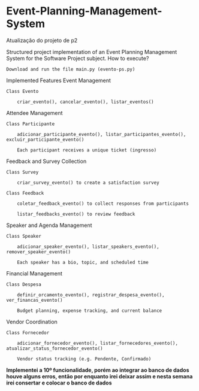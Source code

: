 # Event-Planning-Management-System
Atualização do projeto de p2

Structured project implementation of an Event Planning Management System for the Software Project subject.
How to execute?

    Download and run the file main.py (evento-ps.py)

Implemented Features
 Event Management

    Class Evento

        criar_evento(), cancelar_evento(), listar_eventos()

 Attendee Management

    Class Participante

        adicionar_participante_evento(), listar_participantes_evento(), excluir_participante_evento()

        Each participant receives a unique ticket (ingresso)

 Feedback and Survey Collection

    Class Survey

        criar_survey_evento() to create a satisfaction survey

    Class Feedback

        coletar_feedback_evento() to collect responses from participants

        listar_feedbacks_evento() to review feedback

 Speaker and Agenda Management

    Class Speaker

        adicionar_speaker_evento(), listar_speakers_evento(), remover_speaker_evento()

        Each speaker has a bio, topic, and scheduled time

 Financial Management

    Class Despesa

        definir_orcamento_evento(), registrar_despesa_evento(), ver_financas_evento()

        Budget planning, expense tracking, and current balance

 Vendor Coordination

    Class Fornecedor

        adicionar_fornecedor_evento(), listar_fornecedores_evento(), atualizar_status_fornecedor_evento()

        Vendor status tracking (e.g. Pendente, Confirmado)
**Implementei a 10º funcionalidade, porém ao integrar ao banco de dados houve alguns erros, então por enquanto irei deixar assim e nesta semana irei consertar e colocar o banco de dados**
